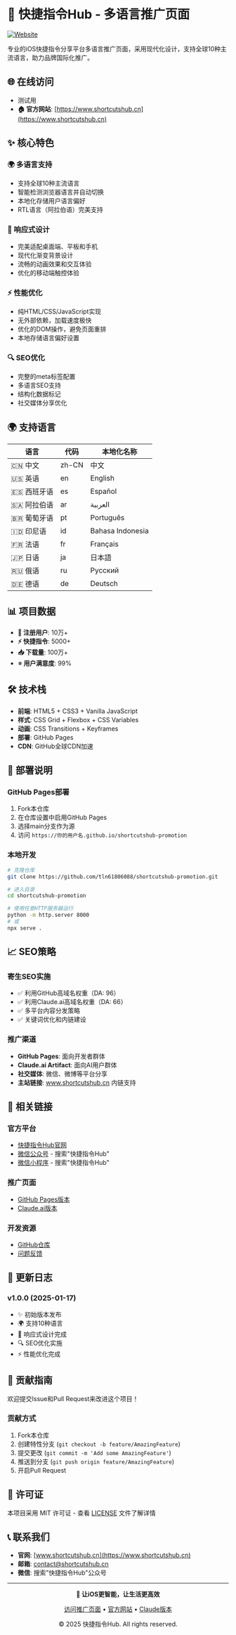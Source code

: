 # 🚀 快捷指令Hub - 多语言推广页面

[![Website](https://img.shields.io/badge/Website-www.shortcutshub.cn-blue)](https://www.shortcutshub.cn)

专业的iOS快捷指令分享平台多语言推广页面，采用现代化设计，支持全球10种主流语言，助力品牌国际化推广。

## 🌐 在线访问
- 测试用
- **🏠 官方网站**: [https://www.shortcutshub.cn](https://www.shortcutshub.cn)

## ✨ 核心特色

### 🌍 多语言支持
- 支持全球10种主流语言
- 智能检测浏览器语言并自动切换
- 本地化存储用户语言偏好
- RTL语言（阿拉伯语）完美支持

### 📱 响应式设计
- 完美适配桌面端、平板和手机
- 现代化渐变背景设计
- 流畅的动画效果和交互体验
- 优化的移动端触控体验

### ⚡ 性能优化
- 纯HTML/CSS/JavaScript实现
- 无外部依赖，加载速度极快
- 优化的DOM操作，避免页面重排
- 本地存储语言偏好设置

### 🔍 SEO优化
- 完整的meta标签配置
- 多语言SEO支持
- 结构化数据标记
- 社交媒体分享优化

## 🌍 支持语言

| 语言 | 代码 | 本地化名称 |
|------|------|------------|
| 🇨🇳 中文 | zh-CN | 中文 |
| 🇺🇸 英语 | en | English |
| 🇪🇸 西班牙语 | es | Español |
| 🇸🇦 阿拉伯语 | ar | العربية |
| 🇧🇷 葡萄牙语 | pt | Português |
| 🇮🇩 印尼语 | id | Bahasa Indonesia |
| 🇫🇷 法语 | fr | Français |
| 🇯🇵 日语 | ja | 日本語 |
| 🇷🇺 俄语 | ru | Русский |
| 🇩🇪 德语 | de | Deutsch |

## 📊 项目数据

- **👥 注册用户**: 10万+
- **⚡ 快捷指令**: 5000+
- **📥 下载量**: 100万+
- **⭐ 用户满意度**: 99%

## 🛠️ 技术栈

- **前端**: HTML5 + CSS3 + Vanilla JavaScript
- **样式**: CSS Grid + Flexbox + CSS Variables
- **动画**: CSS Transitions + Keyframes
- **部署**: GitHub Pages
- **CDN**: GitHub全球CDN加速

## 🚀 部署说明

### GitHub Pages部署
1. Fork本仓库
2. 在仓库设置中启用GitHub Pages
3. 选择main分支作为源
4. 访问 `https://你的用户名.github.io/shortcutshub-promotion`

### 本地开发
```bash
# 克隆仓库
git clone https://github.com/tln61806088/shortcutshub-promotion.git

# 进入目录
cd shortcutshub-promotion

# 使用任意HTTP服务器运行
python -m http.server 8000
# 或
npx serve .
```

## 📈 SEO策略

### 寄生SEO实施
- ✅ 利用GitHub高域名权重（DA: 96）
- ✅ 利用Claude.ai高域名权重（DA: 66）
- ✅ 多平台内容分发策略
- ✅ 关键词优化和内链建设

### 推广渠道
- **GitHub Pages**: 面向开发者群体
- **Claude.ai Artifact**: 面向AI用户群体
- **社交媒体**: 微信、微博等平台分享
- **主站链接**: www.shortcutshub.cn 内链支持

## 🔗 相关链接

### 官方平台
- [快捷指令Hub官网](https://www.shortcutshub.cn)
- [微信公众号](https://www.shortcutshub.cn) - 搜索"快捷指令Hub"
- [微信小程序](https://www.shortcutshub.cn) - 搜索"快捷指令Hub"

### 推广页面
- [GitHub Pages版本](https://tln61806088.github.io/shortcutshub-promotion)
- [Claude.ai版本](https://claude.ai/public/artifacts/11c6d681-d8d8-4fea-9eed-75f309f74ad2)

### 开发资源
- [GitHub仓库](https://github.com/tln61806088/shortcutshub-promotion)
- [问题反馈](https://github.com/tln61806088/shortcutshub-promotion/issues)

## 📝 更新日志

### v1.0.0 (2025-01-17)
- ✨ 初始版本发布
- 🌍 支持10种语言
- 📱 响应式设计完成
- 🔍 SEO优化实施
- ⚡ 性能优化完成

## 🤝 贡献指南

欢迎提交Issue和Pull Request来改进这个项目！

### 贡献方式
1. Fork本仓库
2. 创建特性分支 (`git checkout -b feature/AmazingFeature`)
3. 提交更改 (`git commit -m 'Add some AmazingFeature'`)
4. 推送到分支 (`git push origin feature/AmazingFeature`)
5. 开启Pull Request

## 📄 许可证

本项目采用 MIT 许可证 - 查看 [LICENSE](LICENSE) 文件了解详情

## 📞 联系我们

- **官网**: [www.shortcutshub.cn](https://www.shortcutshub.cn)
- **邮箱**: contact@shortcutshub.cn
- **微信**: 搜索"快捷指令Hub"公众号

---

<div align="center">

**🎯 让iOS更智能，让生活更高效**

[访问推广页面](https://tln61806088.github.io/shortcutshub-promotion) • [官方网站](https://www.shortcutshub.cn) • [Claude版本](https://claude.ai/public/artifacts/11c6d681-d8d8-4fea-9eed-75f309f74ad2)

© 2025 快捷指令Hub. All rights reserved.

</div>
